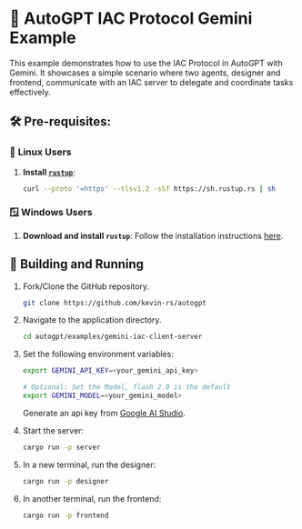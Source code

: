 # 💎 AutoGPT IAC Protocol Gemini Example

This example demonstrates how to use the IAC Protocol in AutoGPT with Gemini. It showcases a simple scenario where two agents, designer and frontend, communicate with an IAC server to delegate and coordinate tasks effectively.

## 🛠️ Pre-requisites:

### 🐧 **Linux Users**

1. **Install [`rustup`](https://www.rust-lang.org/tools/install)**:

   ```sh
   curl --proto '=https' --tlsv1.2 -sSf https://sh.rustup.rs | sh
   ```

### 🪟 **Windows Users**

1. **Download and install `rustup`**: Follow the installation instructions [here](https://forge.rust-lang.org/infra/other-installation-methods.html).

## 🚀 Building and Running

1. Fork/Clone the GitHub repository.

   ```sh
   git clone https://github.com/kevin-rs/autogpt
   ```

1. Navigate to the application directory.

   ```sh
   cd autogpt/examples/gemini-iac-client-server
   ```

1. Set the following environment variables:

   ```sh
   export GEMINI_API_KEY=<your_gemini_api_key>

   # Optional: Set the Model, flash 2.0 is the default
   export GEMINI_MODEL=<your_gemini_model>
   ```

   Generate an api key from [Google AI Studio](https://aistudio.google.com/app/apikey).

1. Start the server:

   ```sh
   cargo run -p server
   ```

1. In a new terminal, run the designer:

   ```sh
   cargo run -p designer
   ```

1. In another terminal, run the frontend:

   ```sh
   cargo run -p frontend
   ```

